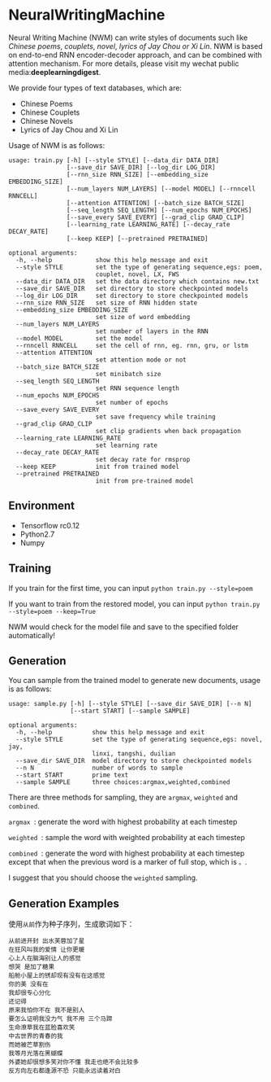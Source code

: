 # NeuralWritingMachine
Neural Writing Machine (NWM) can write styles of documents such like *Chinese poems*, *couplets*, *novel*, *lyrics of Jay Chou or Xi Lin*. NWM is based on end-to-end RNN encoder-decoder approach, and can be combined with attention mechanism. For more details, please visit my wechat public media:**deeplearningdigest**.

We provide four types of text databases, which are:
+ Chinese Poems
+ Chinese Couplets
+ Chinese Novels
+ Lyrics of Jay Chou and Xi Lin

Usage of NWM is as follows:

```
usage: train.py [-h] [--style STYLE] [--data_dir DATA_DIR]
                [--save_dir SAVE_DIR] [--log_dir LOG_DIR]
                [--rnn_size RNN_SIZE] [--embedding_size EMBEDDING_SIZE]
                [--num_layers NUM_LAYERS] [--model MODEL] [--rnncell RNNCELL]
                [--attention ATTENTION] [--batch_size BATCH_SIZE]
                [--seq_length SEQ_LENGTH] [--num_epochs NUM_EPOCHS]
                [--save_every SAVE_EVERY] [--grad_clip GRAD_CLIP]
                [--learning_rate LEARNING_RATE] [--decay_rate DECAY_RATE]
                [--keep KEEP] [--pretrained PRETRAINED]

optional arguments:
  -h, --help            show this help message and exit
  --style STYLE         set the type of generating sequence,egs: poem,
                        couplet, novel, LX, FWS
  --data_dir DATA_DIR   set the data directory which contains new.txt
  --save_dir SAVE_DIR   set directory to store checkpointed models
  --log_dir LOG_DIR     set directory to store checkpointed models
  --rnn_size RNN_SIZE   set size of RNN hidden state
  --embedding_size EMBEDDING_SIZE
                        set size of word embedding
  --num_layers NUM_LAYERS
                        set number of layers in the RNN
  --model MODEL         set the model
  --rnncell RNNCELL     set the cell of rnn, eg. rnn, gru, or lstm
  --attention ATTENTION
                        set attention mode or not
  --batch_size BATCH_SIZE
                        set minibatch size
  --seq_length SEQ_LENGTH
                        set RNN sequence length
  --num_epochs NUM_EPOCHS
                        set number of epochs
  --save_every SAVE_EVERY
                        set save frequency while training
  --grad_clip GRAD_CLIP
                        set clip gradients when back propagation
  --learning_rate LEARNING_RATE
                        set learning rate
  --decay_rate DECAY_RATE
                        set decay rate for rmsprop
  --keep KEEP           init from trained model
  --pretrained PRETRAINED
                        init from pre-trained model
```

## Environment
- Tensorflow rc0.12
- Python2.7
- Numpy

## Training
If you train for the first time, you can input 
`python train.py --style=poem`

If you want to train from the restored model, you can input
`python train.py --style=poem --keep=True`

NWM would check for the model file and save to the specified folder automatically!

## Generation
You can sample from the trained model to generate new documents, usage is as follows:
```
usage: sample.py [-h] [--style STYLE] [--save_dir SAVE_DIR] [--n N]
                 [--start START] [--sample SAMPLE]

optional arguments:
  -h, --help           show this help message and exit
  --style STYLE        set the type of generating sequence,egs: novel, jay,
                       linxi, tangshi, duilian
  --save_dir SAVE_DIR  model directory to store checkpointed models
  --n N                number of words to sample
  --start START        prime text
  --sample SAMPLE      three choices:argmax,weighted,combined
```

There are three methods for sampling, they are `argmax`, `weighted` and `combined`.

`argmax `: generate the word with highest probability at each timestep

`weighted `: sample the word with weighted probability at each timestep

`combined `: generate the word with highest probability at each timestep except that when the previous word is a marker of full stop, which is `。`.

I suggest that you should choose the `weighted` sampling.
## Generation Examples
使用`从前`作为种子序列，生成歌词如下：

```
从前进开封 出水芙蓉加了星
在狂风叫我的爱情 让你更暖
心上人在脑海别让人的感觉
想哭 是加了糖果
船舱小屋上的锈却现有没有在这感觉
你的美 没有在
我却很专心分化
还记得
原来我怕你不在 我不是别人
要怎么证明我没力气 我不用 三个马蹄
生命潦草我在蓝脸喜欢笑
中古世界的青春的我
而她被芒草割伤
我等月光落在黑蝴蝶
外婆她却很想多笑对你不懂 我走也绝不会比较多
反方向左右都逢源不恐 只能永远读着对白
```


